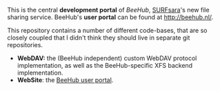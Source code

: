 This is the central **development portal** of *BeeHub*, [SURFsara](http://www.surfsara.nl/)'s new file sharing service. BeeHub's **user portal** can be found at http://beehub.nl/.

This repository contains a number of different code-bases, that are so closely coupled that I didn't think they should live in separate git repositories.

*   **WebDAV:** the (BeeHub independent) custom WebDAV protocol implementation, as well as the BeeHub-specific XFS backend implementation.
*   **WebSite**: the [BeeHub user portal](http://beehub.nl/).
